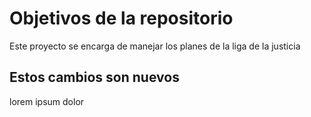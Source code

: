 # Objetivos de la repositorio

Este proyecto se encarga de manejar los planes de la liga de la justicia

## Estos cambios son nuevos

lorem ipsum dolor
